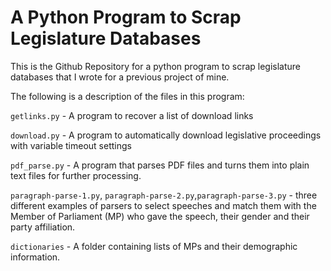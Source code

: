# A Python Program to Scrap Legislature Databases

This is the Github Repository for a python program to scrap legislature databases that I wrote for a previous project of mine.

The following is a description of the files in this program:

`getlinks.py` - A program to recover a list of download links

`download.py` - A program to automatically download legislative proceedings with variable timeout settings

`pdf_parse.py` - A program that parses PDF files and turns them into plain text files for further processing.

`paragraph-parse-1.py`, `paragraph-parse-2.py`,`paragraph-parse-3.py` - three different examples of parsers to select speeches and match them with the Member of Parliament (MP) who gave the speech, their gender and their party affiliation.

`dictionaries` - A folder containing lists of MPs and their demographic information.
